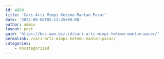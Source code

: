 ```yaml
---
id: 4808
title: 'Cari Arti Mimpi Ketemu Mantan Pacar'
date: '2022-08-08T02:13:45+00:00'
author: admin
layout: post
guid: 'https://bos.awn.biz.id/cari-arti-mimpi-ketemu-mantan-pacar/'
permalink: /cari-arti-mimpi-ketemu-mantan-pacar/
categories:
    - Uncategorized
---
```


